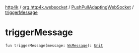 [http4k](../../index.md) / [org.http4k.websocket](../index.md) / [PushPullAdaptingWebSocket](index.md) / [triggerMessage](./trigger-message.md)

# triggerMessage

`fun triggerMessage(message: `[`WsMessage`](../-ws-message/index.md)`): `[`Unit`](https://kotlinlang.org/api/latest/jvm/stdlib/kotlin/-unit/index.html)